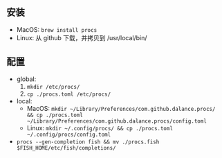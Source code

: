 ## 安装

- MacOS: `brew install procs`
- Linux: 从 github 下载，并拷贝到 /usr/local/bin/

## 配置

- global:
  1. `mkdir /etc/procs/`
  2. `cp ./procs.toml /etc/procs/`
- local:
  - MacOS: `mkdir ~/Library/Preferences/com.github.dalance.procs/ && cp ./procs.toml ~/Library/Preferences/com.github.dalance.procs/config.toml`
  - Linux: `mkdir ~/.config/procs/ && cp ./procs.toml ~/.config/procs/config.toml`
- `procs --gen-completion fish && mv ./procs.fish $FISH_HOME/etc/fish/completions/`
